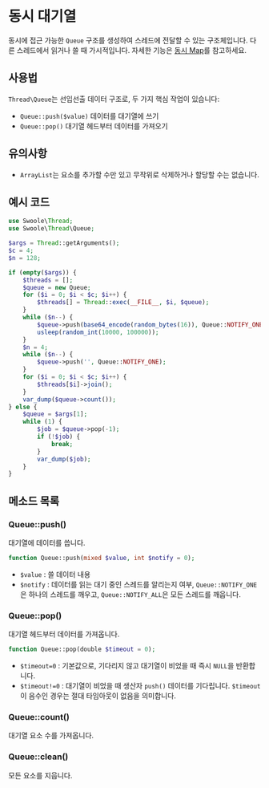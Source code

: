 # 동시 대기열

동시에 접근 가능한 `Queue` 구조를 생성하여 스레드에 전달할 수 있는 구조체입니다. 다른 스레드에서 읽거나 쓸 때 가시적입니다.
자세한 기능은 [동시 Map](thread/map.md)를 참고하세요.


## 사용법
`Thread\Queue`는 선입선출 데이터 구조로, 두 가지 핵심 작업이 있습니다:
- `Queue::push($value)` 데이터를 대기열에 쓰기
- `Queue::pop()` 대기열 헤드부터 데이터를 가져오기

## 유의사항
- `ArrayList`는 요소를 추가할 수만 있고 무작위로 삭제하거나 할당할 수는 없습니다.

## 예시 코드

```php
use Swoole\Thread;
use Swoole\Thread\Queue;

$args = Thread::getArguments();
$c = 4;
$n = 128;

if (empty($args)) {
    $threads = [];
    $queue = new Queue;
    for ($i = 0; $i < $c; $i++) {
        $threads[] = Thread::exec(__FILE__, $i, $queue);
    }
    while ($n--) {
        $queue->push(base64_encode(random_bytes(16)), Queue::NOTIFY_ONE);
        usleep(random_int(10000, 100000));
    }
    $n = 4;
    while ($n--) {
        $queue->push('', Queue::NOTIFY_ONE);
    }
    for ($i = 0; $i < $c; $i++) {
        $threads[$i]->join();
    }
    var_dump($queue->count());
} else {
    $queue = $args[1];
    while (1) {
        $job = $queue->pop(-1);
        if (!$job) {
            break;
        }
        var_dump($job);
    }
}
```

## 메소드 목록

### Queue::push()

대기열에 데이터를 씁니다.

```php
function Queue::push(mixed $value, int $notify = 0);
```

- `$value` : 쓸 데이터 내용
- `$notify` : 데이터를 읽는 대기 중인 스레드를 알리는지 여부, `Queue::NOTIFY_ONE`은 하나의 스레드를 깨우고, `Queue::NOTIFY_ALL`은 모든 스레드를 깨웁니다.


### Queue::pop()

대기열 헤드부터 데이터를 가져옵니다.

```php
function Queue::pop(double $timeout = 0);
```

- `$timeout=0` : 기본값으로, 기다리지 않고 대기열이 비었을 때 즉시 `NULL`을 반환합니다.
- `$timeout!=0` : 대기열이 비었을 때 생산자 `push()` 데이터를 기다립니다. `$timeout`이 음수인 경우는 절대 타임아웃이 없음을 의미합니다.

### Queue::count()
대기열 요소 수를 가져옵니다.

### Queue::clean()
모든 요소를 지웁니다.
